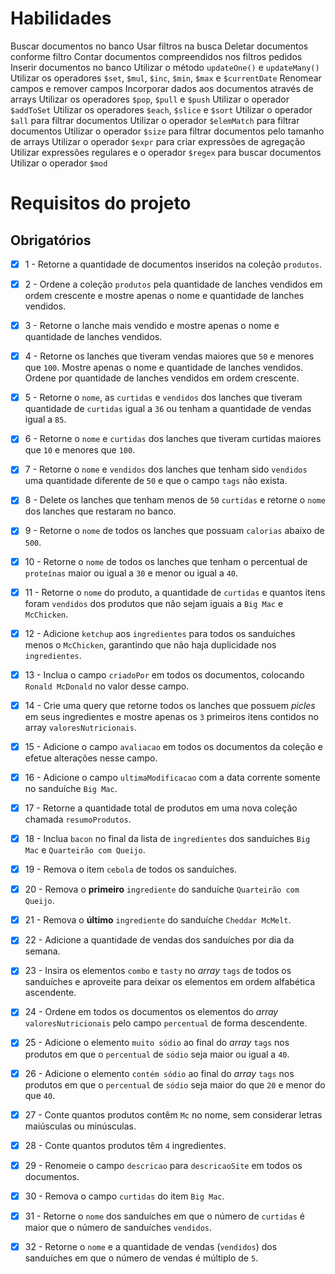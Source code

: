 # Habilidades

Buscar documentos no banco
Usar filtros na busca
Deletar documentos conforme filtro
Contar documentos compreendidos nos filtros pedidos
Inserir documentos no banco
Utilizar o método `updateOne()` e `updateMany()`
Utilizar os operadores `$set`, `$mul`, `$inc`, `$min`, `$max` e `$currentDate`
Renomear campos e remover campos
Incorporar dados aos documentos através de arrays
Utilizar os operadores `$pop`, `$pull` e `$push`
Utilizar o operador `$addToSet`
Utilizar os operadores `$each`, `$slice` e `$sort`
Utilizar o operador `$all` para filtrar documentos
Utilizar o operador `$elemMatch` para filtrar documentos
Utilizar o operador `$size` para filtrar documentos pelo tamanho de arrays
Utilizar o operador `$expr` para criar expressões de agregação
Utilizar expressões regulares e o operador `$regex` para buscar documentos
Utilizar o operador `$mod`

# Requisitos do projeto

## Obrigatórios

- [x] 1 - Retorne a quantidade de documentos inseridos na coleção `produtos`.

- [x] 2 - Ordene a coleção `produtos` pela quantidade de lanches vendidos em ordem crescente e mostre apenas o nome e quantidade de lanches vendidos.

- [x] 3 - Retorne o lanche mais vendido e mostre apenas o nome e quantidade de lanches vendidos.

- [x] 4 - Retorne os lanches que tiveram vendas maiores que `50` e menores que `100`. Mostre apenas o nome e quantidade de lanches vendidos. Ordene por quantidade de lanches vendidos em ordem crescente.

- [x] 5 - Retorne o `nome`, as `curtidas` e `vendidos` dos lanches que tiveram quantidade de `curtidas` igual a `36` ou tenham a quantidade de vendas igual a `85`.

- [x] 6 - Retorne o `nome` e `curtidas` dos lanches que tiveram curtidas maiores que `10` e menores que `100`.

- [x] 7 - Retorne o `nome` e `vendidos` dos lanches que tenham sido `vendidos` uma quantidade diferente de `50` e que o campo `tags` não exista.

- [x] 8 - Delete os lanches que tenham menos de `50` `curtidas` e retorne o `nome` dos lanches que restaram no banco.

- [x] 9 - Retorne o `nome` de todos os lanches que possuam `calorias` abaixo de `500`.

- [x] 10 - Retorne o `nome` de todos os lanches que tenham o percentual de `proteínas` maior ou igual a `30` e menor ou igual a `40`.

- [x] 11 - Retorne o `nome` do produto, a quantidade de `curtidas` e quantos itens foram `vendidos` dos produtos que não sejam iguais a `Big Mac` e `McChicken`.

- [x] 12 - Adicione `ketchup` aos `ingredientes` para todos os sanduíches menos o `McChicken`, garantindo que não haja duplicidade nos `ingredientes`.

- [x] 13 - Inclua o campo `criadoPor` em todos os documentos, colocando `Ronald McDonald` no valor desse campo.

- [x] 14 - Crie uma query que retorne todos os lanches que possuem *picles* em seus ingredientes e mostre apenas os `3` primeiros itens contidos no array `valoresNutricionais`.

- [x] 15 - Adicione o campo `avaliacao` em todos os documentos da coleção e efetue alterações nesse campo.

- [x] 16 - Adicione o campo `ultimaModificacao` com a data corrente somente no sanduíche `Big Mac`.

- [x] 17 - Retorne a quantidade total de produtos em uma nova coleção chamada `resumoProdutos`.

- [x] 18 - Inclua `bacon` no final da lista de `ingredientes` dos sanduíches `Big Mac` e `Quarteirão com Queijo`.

- [x] 19 - Remova o item `cebola` de todos os sanduíches.

- [x] 20 - Remova o **primeiro** `ingrediente` do sanduíche `Quarteirão com Queijo`.

- [x] 21 - Remova o **último** `ingrediente` do sanduíche `Cheddar McMelt`.

- [x] 22 - Adicione a quantidade de vendas dos sanduíches por dia da semana.

- [x] 23 - Insira os elementos `combo` e `tasty` no _array_ `tags` de todos os sanduíches e aproveite para deixar os elementos em ordem alfabética ascendente.

- [x] 24 - Ordene em todos os documentos os elementos do _array_ `valoresNutricionais` pelo campo `percentual` de forma descendente.

- [x] 25 - Adicione o elemento `muito sódio` ao final do _array_ `tags` nos produtos em que o `percentual` de `sódio` seja maior ou igual a `40`.

- [x] 26 - Adicione o elemento `contém sódio` ao final do _array_ `tags` nos produtos em que o `percentual` de `sódio` seja maior do que `20` e menor do que `40`.

- [x] 27 - Conte quantos produtos contêm `Mc` no nome, sem considerar letras maiúsculas ou minúsculas.

- [x] 28 - Conte quantos produtos têm `4` ingredientes.

- [x] 29 - Renomeie o campo `descricao` para `descricaoSite` em todos os documentos.

- [x] 30 - Remova o campo `curtidas` do item `Big Mac`.

- [x] 31 - Retorne o `nome` dos sanduíches em que o número de `curtidas` é maior que o número de sanduíches `vendidos`.

- [x] 32 - Retorne o `nome` e a quantidade de vendas (`vendidos`) dos sanduíches em que o número de vendas é múltiplo de `5`.
